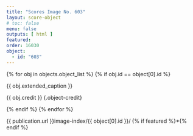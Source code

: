 ```yaml
---
title: "Scores Image No. 603"
layout: score-object
# toc: false
menu: false
outputs: [ html ]
featured: 
order: 16030
object:
  - id: "603"
---
```


{% for obj in objects.object_list %}
{% if obj.id == object[0].id %}

{{ obj.extended_caption }}

{{ obj.credit }} {.object-credit}

{% endif %}
{% endfor %}

<div class="object-credit object-url is-print-only">

{{ publication.url }}image-index/{{ object[0].id }}/ {% if featured %}*{% endif %}

</div>
